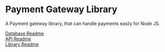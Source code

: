 # Payment Gateway Library
A Payment gateway library, that can handle payments easily for Node JS.


<a href="https://github.com/mahmoudahmedd/payment-gateway-library/tree/main/Database%20Files">Database Readme</a>
<br>
<a href="https://github.com/mahmoudahmedd/payment-gateway-library/tree/main/Source%20Code/app">API Readme</a>
<br>
<a href="https://github.com/mahmoudahmedd/payment-gateway-library/tree/main/Source%20Code/lib">Library Readme</a>
